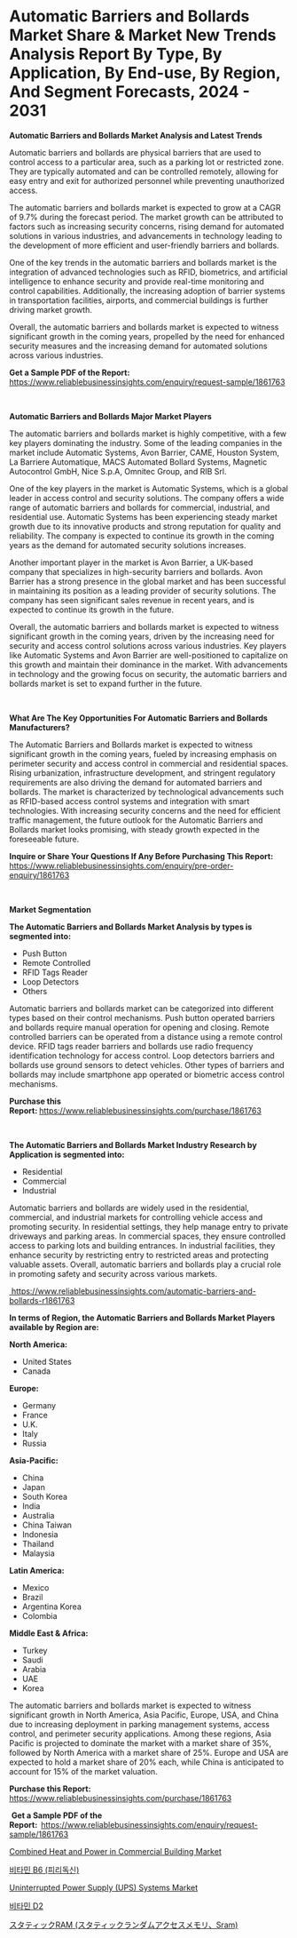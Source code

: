 <p><h1>Automatic Barriers and Bollards Market Share & Market New Trends Analysis Report By Type, By Application, By End-use, By Region, And Segment Forecasts, 2024 - 2031</h1></p><p><strong>Automatic Barriers and Bollards Market Analysis and Latest Trends</strong></p>
<p><p>Automatic barriers and bollards are physical barriers that are used to control access to a particular area, such as a parking lot or restricted zone. They are typically automated and can be controlled remotely, allowing for easy entry and exit for authorized personnel while preventing unauthorized access.</p><p>The automatic barriers and bollards market is expected to grow at a CAGR of 9.7% during the forecast period. The market growth can be attributed to factors such as increasing security concerns, rising demand for automated solutions in various industries, and advancements in technology leading to the development of more efficient and user-friendly barriers and bollards.</p><p>One of the key trends in the automatic barriers and bollards market is the integration of advanced technologies such as RFID, biometrics, and artificial intelligence to enhance security and provide real-time monitoring and control capabilities. Additionally, the increasing adoption of barrier systems in transportation facilities, airports, and commercial buildings is further driving market growth.</p><p>Overall, the automatic barriers and bollards market is expected to witness significant growth in the coming years, propelled by the need for enhanced security measures and the increasing demand for automated solutions across various industries.</p></p>
<p><strong>Get a Sample PDF of the Report:&nbsp;</strong> <a href="https://www.reliablebusinessinsights.com/enquiry/request-sample/1861763">https://www.reliablebusinessinsights.com/enquiry/request-sample/1861763</a></p>
<p>&nbsp;</p>
<p><strong>Automatic Barriers and Bollards Major Market Players</strong></p>
<p><p>The automatic barriers and bollards market is highly competitive, with a few key players dominating the industry. Some of the leading companies in the market include Automatic Systems, Avon Barrier, CAME, Houston System, La Barriere Automatique, MACS Automated Bollard Systems, Magnetic Autocontrol GmbH, Nice S.p.A, Omnitec Group, and RIB Srl.</p><p>One of the key players in the market is Automatic Systems, which is a global leader in access control and security solutions. The company offers a wide range of automatic barriers and bollards for commercial, industrial, and residential use. Automatic Systems has been experiencing steady market growth due to its innovative products and strong reputation for quality and reliability. The company is expected to continue its growth in the coming years as the demand for automated security solutions increases.</p><p>Another important player in the market is Avon Barrier, a UK-based company that specializes in high-security barriers and bollards. Avon Barrier has a strong presence in the global market and has been successful in maintaining its position as a leading provider of security solutions. The company has seen significant sales revenue in recent years, and is expected to continue its growth in the future.</p><p>Overall, the automatic barriers and bollards market is expected to witness significant growth in the coming years, driven by the increasing need for security and access control solutions across various industries. Key players like Automatic Systems and Avon Barrier are well-positioned to capitalize on this growth and maintain their dominance in the market. With advancements in technology and the growing focus on security, the automatic barriers and bollards market is set to expand further in the future.</p></p>
<p>&nbsp;</p>
<p><strong>What Are The Key Opportunities For Automatic Barriers and Bollards Manufacturers?</strong></p>
<p><p>The Automatic Barriers and Bollards market is expected to witness significant growth in the coming years, fueled by increasing emphasis on perimeter security and access control in commercial and residential spaces. Rising urbanization, infrastructure development, and stringent regulatory requirements are also driving the demand for automated barriers and bollards. The market is characterized by technological advancements such as RFID-based access control systems and integration with smart technologies. With increasing security concerns and the need for efficient traffic management, the future outlook for the Automatic Barriers and Bollards market looks promising, with steady growth expected in the foreseeable future.</p></p>
<p><strong>Inquire or Share Your Questions If Any Before Purchasing This Report:</strong> <a href="https://www.reliablebusinessinsights.com/enquiry/pre-order-enquiry/1861763">https://www.reliablebusinessinsights.com/enquiry/pre-order-enquiry/1861763</a></p>
<p>&nbsp;</p>
<p><strong>Market Segmentation</strong></p>
<p><strong>The Automatic Barriers and Bollards Market Analysis by types is segmented into:</strong></p>
<p><ul><li>Push Button</li><li>Remote Controlled</li><li>RFID Tags Reader</li><li>Loop Detectors</li><li>Others</li></ul></p>
<p><p>Automatic barriers and bollards market can be categorized into different types based on their control mechanisms. Push button operated barriers and bollards require manual operation for opening and closing. Remote controlled barriers can be operated from a distance using a remote control device. RFID tags reader barriers and bollards use radio frequency identification technology for access control. Loop detectors barriers and bollards use ground sensors to detect vehicles. Other types of barriers and bollards may include smartphone app operated or biometric access control mechanisms.</p></p>
<p><strong>Purchase this Report:&nbsp;</strong><a href="https://www.reliablebusinessinsights.com/purchase/1861763">https://www.reliablebusinessinsights.com/purchase/1861763</a></p>
<p>&nbsp;</p>
<p><strong>The Automatic Barriers and Bollards Market Industry Research by Application is segmented into:</strong></p>
<p><ul><li>Residential</li><li>Commercial</li><li>Industrial</li></ul></p>
<p><p>Automatic barriers and bollards are widely used in the residential, commercial, and industrial markets for controlling vehicle access and promoting security. In residential settings, they help manage entry to private driveways and parking areas. In commercial spaces, they ensure controlled access to parking lots and building entrances. In industrial facilities, they enhance security by restricting entry to restricted areas and protecting valuable assets. Overall, automatic barriers and bollards play a crucial role in promoting safety and security across various markets.</p></p>
<p><a href="https://www.reliablebusinessinsights.com/automatic-barriers-and-bollards-r1861763">&nbsp;https://www.reliablebusinessinsights.com/automatic-barriers-and-bollards-r1861763</a></p>
<p><strong>In terms of Region, the Automatic Barriers and Bollards Market Players available by Region are:</strong></p>
<p>
    <p> <strong> North America: </strong>
        <ul>
            <li>United States</li>
            <li>Canada</li>
        </ul>
        </p> 
    <p> <strong> Europe: </strong>
        <ul>
            <li>Germany</li>
            <li>France</li>
            <li>U.K.</li>
            <li>Italy</li>
            <li>Russia</li>
        </ul>
        </p> 
    <p> <strong> Asia-Pacific: </strong>
        <ul>
            <li>China</li>
            <li>Japan</li>
            <li>South Korea</li>
            <li>India</li>
            <li>Australia</li>
            <li>China Taiwan</li>
            <li>Indonesia</li>
            <li>Thailand</li>
            <li>Malaysia</li>
        </ul>
        </p> 
    <p> <strong> Latin America: </strong>
        <ul>
            <li>Mexico</li>
            <li>Brazil</li>
            <li>Argentina Korea</li>
            <li>Colombia</li>
        </ul>
        </p> 
    <p> <strong> Middle East & Africa: </strong>
        <ul>
            <li>Turkey</li>
            <li>Saudi</li>
            <li>Arabia</li>
            <li>UAE</li>
            <li>Korea</li>
        </ul>
    </p>
    </p>
<p><p>The automatic barriers and bollards market is expected to witness significant growth in North America, Asia Pacific, Europe, USA, and China due to increasing deployment in parking management systems, access control, and perimeter security applications. Among these regions, Asia Pacific is projected to dominate the market with a market share of 35%, followed by North America with a market share of 25%. Europe and USA are expected to hold a market share of 20% each, while China is anticipated to account for 15% of the market valuation.</p></p>
<p><strong>Purchase this Report: </strong><a href="https://www.reliablebusinessinsights.com/purchase/1861763">https://www.reliablebusinessinsights.com/purchase/1861763</a></p>
<p>&nbsp;<strong>Get a Sample PDF of the Report:&nbsp;&nbsp;</strong><a href="https://www.reliablebusinessinsights.com/enquiry/request-sample/1861763">https://www.reliablebusinessinsights.com/enquiry/request-sample/1861763</a></p>
<p><strong></strong></p>
<p><p><a href="https://github.com/sleepman642/Market-Research-Report-List-1/blob/main/combined-heat-and-power-in-commercial-building-market.md">Combined Heat and Power in Commercial Building Market</a></p><p><a href="https://github.com/khairinauzunul/Market-Research-Report-List-1/blob/main/2696093162312.md">비타민 B6 (피리독신)</a></p><p><a href="https://github.com/anggakarna133/Market-Research-Report-List-1/blob/main/uninterrupted-power-supply-ups-systems-market.md">Uninterrupted Power Supply (UPS) Systems Market</a></p><p><a href="https://github.com/kimvicki3212024/Market-Research-Report-List-1/blob/main/2016293162313.md">비타민 D2</a></p><p><a href="https://medium.com/@claudehintz/%E6%AC%A1%E3%81%AE%E6%96%87%E7%AB%A0%E3%82%92%E6%97%A5%E6%9C%AC%E8%AA%9E%E3%81%AB%E7%BF%BB%E8%A8%B3%E3%81%97%E3%81%A6%E3%81%8F%E3%81%A0%E3%81%95%E3%81%84-%E3%82%B0%E3%83%AD%E3%83%BC%E3%83%90%E3%83%ABstatic-ram-static-random-access-8ce3fed31a5c">スタティックRAM (スタティックランダムアクセスメモリ、Sram)</a></p></p>